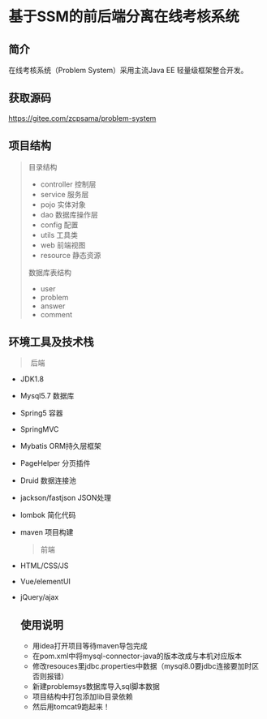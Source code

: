 # 			基于SSM的前后端分离在线考核系统

##  简介

在线考核系统（Problem System）采用主流Java EE 轻量级框架整合开发。

##  获取源码

https://gitee.com/zcpsama/problem-system

##  项目结构

> 目录结构 
>
> - controller 控制层
> - service 服务层
> - pojo 实体对象
> - dao 数据库操作层
> - config 配置
> - utils 工具类
> - web 前端视图
> - resource 静态资源
>
> 数据库表结构
>
> - user
> - problem
> - answer
> - comment 

##  环境工具及技术栈

> ​     后端

- JDK1.8

- Mysql5.7 数据库

- Spring5 容器

- SpringMVC 

- Mybatis ORM持久层框架

- PageHelper 分页插件

- Druid 数据连接池

- jackson/fastjson JSON处理

- lombok 简化代码

- maven 项目构建

  > 前端

- HTML/CSS/JS

- Vue/elementUI

- jQuery/ajax 

  ## 使用说明

  - 用idea打开项目等待maven导包完成
  - 在pom.xml中将mysql-connector-java的版本改成与本机对应版本
  - 修改resouces里jdbc.properties中数据（mysql8.0要jdbc连接要加时区否则报错）
  - 新建problemsys数据库导入sql脚本数据
  - 项目结构中打包添加lib目录依赖
  - 然后用tomcat9跑起来！